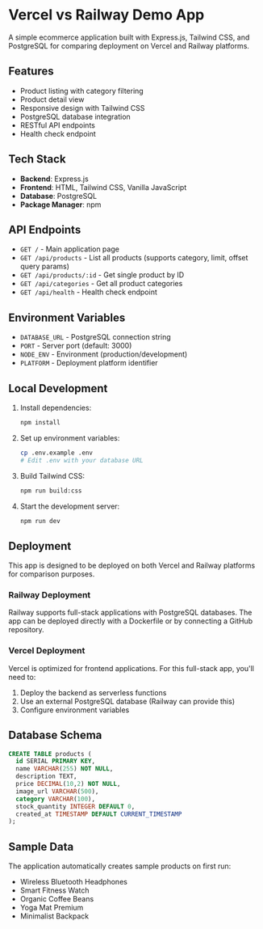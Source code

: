 # Vercel vs Railway Demo App

A simple ecommerce application built with Express.js, Tailwind CSS, and PostgreSQL for comparing deployment on Vercel and Railway platforms.

## Features

- Product listing with category filtering
- Product detail view
- Responsive design with Tailwind CSS
- PostgreSQL database integration
- RESTful API endpoints
- Health check endpoint

## Tech Stack

- **Backend**: Express.js
- **Frontend**: HTML, Tailwind CSS, Vanilla JavaScript
- **Database**: PostgreSQL
- **Package Manager**: npm

## API Endpoints

- `GET /` - Main application page
- `GET /api/products` - List all products (supports category, limit, offset query params)
- `GET /api/products/:id` - Get single product by ID
- `GET /api/categories` - Get all product categories
- `GET /api/health` - Health check endpoint

## Environment Variables

- `DATABASE_URL` - PostgreSQL connection string
- `PORT` - Server port (default: 3000)
- `NODE_ENV` - Environment (production/development)
- `PLATFORM` - Deployment platform identifier

## Local Development

1. Install dependencies:
   ```bash
   npm install
   ```

2. Set up environment variables:
   ```bash
   cp .env.example .env
   # Edit .env with your database URL
   ```

3. Build Tailwind CSS:
   ```bash
   npm run build:css
   ```

4. Start the development server:
   ```bash
   npm run dev
   ```

## Deployment

This app is designed to be deployed on both Vercel and Railway platforms for comparison purposes.

### Railway Deployment

Railway supports full-stack applications with PostgreSQL databases. The app can be deployed directly with a Dockerfile or by connecting a GitHub repository.

### Vercel Deployment

Vercel is optimized for frontend applications. For this full-stack app, you'll need to:
1. Deploy the backend as serverless functions
2. Use an external PostgreSQL database (Railway can provide this)
3. Configure environment variables

## Database Schema

```sql
CREATE TABLE products (
  id SERIAL PRIMARY KEY,
  name VARCHAR(255) NOT NULL,
  description TEXT,
  price DECIMAL(10,2) NOT NULL,
  image_url VARCHAR(500),
  category VARCHAR(100),
  stock_quantity INTEGER DEFAULT 0,
  created_at TIMESTAMP DEFAULT CURRENT_TIMESTAMP
);
```

## Sample Data

The application automatically creates sample products on first run:
- Wireless Bluetooth Headphones
- Smart Fitness Watch
- Organic Coffee Beans
- Yoga Mat Premium
- Minimalist Backpack

